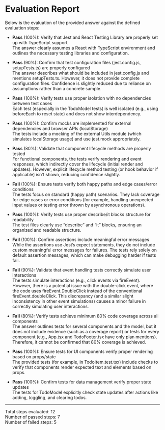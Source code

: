 # Evaluation Report

Below is the evaluation of the provided answer against the defined evaluation steps:

- **Pass** (100%): Verify that Jest and React Testing Library are properly set up with TypeScript support  
  The answer clearly assumes a React with TypeScript environment and outlines the necessary testing libraries and configuration.

- **Pass** (90%): Confirm that test configuration files (jest.config.js, setupTests.ts) are properly configured  
  The answer describes what should be included in jest.config.js and mentions setupTests.ts. However, it does not provide complete configuration files. Confidence is slightly reduced due to reliance on assumptions rather than a concrete sample.

- **Pass** (100%): Verify tests use proper isolation with no dependencies between test cases  
  Each test (especially in the TodoModel tests) is well isolated (e.g., using beforeEach to reset state) and does not show interdependency.

- **Pass** (100%): Confirm mocks are implemented for external dependencies and browser APIs (localStorage)  
  The tests include a mocking of the external Utils module (which simulates localStorage usage) and use jest.mock appropriately.

- **Pass** (80%): Validate that component lifecycle methods are properly tested  
  For functional components, the tests verify rendering and event responses, which indirectly cover the lifecycle (initial render and updates). However, explicit lifecycle method testing (or hook behavior if applicable) isn’t shown, reducing confidence slightly.

- **Fail** (100%): Ensure tests verify both happy paths and edge cases/error conditions  
  The tests focus on standard (happy path) scenarios. They lack coverage for edge cases or error conditions (for example, handling unexpected input values or testing error thrown by asynchronous operations).

- **Pass** (100%): Verify tests use proper describe/it blocks structure for readability  
  The test files clearly use “describe” and “it” blocks, ensuring an organized and readable structure.

- **Fail** (100%): Confirm assertions include meaningful error messages  
  While the assertions use Jest’s expect statements, they do not include custom meaningful error messages for failures. The tests rely solely on default assertion messages, which can make debugging harder if tests fail.

- **Fail** (90%): Validate that event handling tests correctly simulate user interactions  
  The tests simulate interactions (e.g., click events via fireEvent). However, there is a potential issue with the double-click event, where the code uses fireEvent.DoubleClick instead of the conventional fireEvent.doubleClick. This discrepancy (and a similar slight inconsistency in other event simulations) causes a minor failure in correctly simulating user interactions.

- **Fail** (80%): Verify tests achieve minimum 80% code coverage across all components  
  The answer outlines tests for several components and the model, but it does not include evidence (such as a coverage report) or tests for every component (e.g., App.tsx and TodoFooter.tsx have only plan mentions). Therefore, it cannot be confirmed that 80% coverage is achieved.

- **Pass** (100%): Ensure tests for UI components verify proper rendering based on props/state  
  The provided tests (for example, in TodoItem.test.tsx) include checks to verify that components render expected text and elements based on props.

- **Pass** (100%): Confirm tests for data management verify proper state updates  
  The tests for TodoModel explicitly check state updates after actions like adding, toggling, and clearing todos.

---

Total steps evaluated: 12  
Number of passed steps: 7  
Number of failed steps: 5